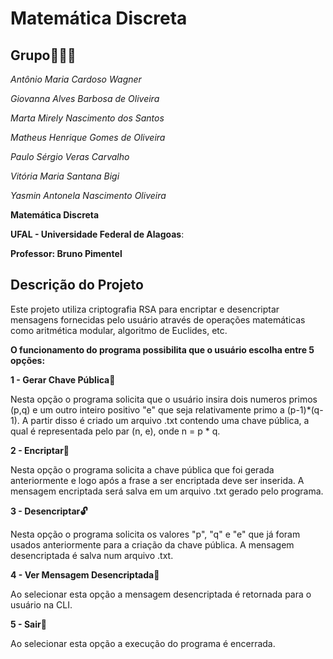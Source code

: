 # Matemática Discreta

## Grupo🧑‍🤝‍🧑

*Antônio Maria Cardoso Wagner*

*Giovanna Alves Barbosa de Oliveira*

*Marta Mirely Nascimento dos Santos*

*Matheus Henrique Gomes de Oliveira*

*Paulo Sérgio Veras Carvalho*

*Vitória Maria Santana Bigi*

*Yasmin Antonela Nascimento Oliveira*


**Matemática Discreta**

**UFAL - Universidade Federal de Alagoas**:

**Professor: Bruno Pimentel**

## Descrição do Projeto  

Este projeto utiliza criptografia RSA para encriptar e desencriptar mensagens fornecidas pelo usuário através de operações matemáticas como aritmética modular, algoritmo de Euclides, etc. 

**O funcionamento do programa possibilita que o usuário escolha entre 5 opções:**

**1 - Gerar Chave Pública🔑**

Nesta opção o programa solicita que o usuário insira dois numeros primos (p,q) e um outro inteiro positivo "e" que seja relativamente primo a (p-1)*(q-1). A partir disso é criado um arquivo .txt contendo uma chave pública, a qual é representada pelo par (n, e), onde n = p * q. 

**2 - Encriptar🔐**

Nesta opção o programa solicita a chave pública que foi gerada anteriormente e logo após a frase a ser encriptada deve ser inserida. A mensagem encriptada será salva em um arquivo .txt gerado pelo programa.

**3 - Desencriptar🔓**

Nesta opção o programa solicita os valores "p", "q" e "e" que já foram usados anteriormente para a criação da chave pública. A mensagem desencriptada é salva num arquivo .txt.

**4 - Ver Mensagem Desencriptada👀**

Ao selecionar esta opção a mensagem desencriptada é retornada para o usuário na CLI.

**5 - Sair🚪**

Ao selecionar esta opção a execução do programa é encerrada.

